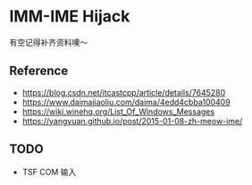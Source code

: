 # IMM-IME Hijack

有空记得补齐资料噢～

## Reference

* https://blog.csdn.net/itcastcpp/article/details/7645280
* https://www.daimajiaoliu.com/daima/4edd4cbba100409
* https://wiki.winehq.org/List_Of_Windows_Messages
* https://yangyuan.github.io/post/2015-01-08-zh-meow-ime/

## TODO

* TSF COM 输入